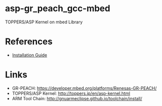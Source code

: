 # asp-gr_peach_gcc-mbed
TOPPERS/ASP Kernel on mbed Library

# References

- [Installation Guide](Installation)

# Links

- GR-PEACH: https://developer.mbed.org/platforms/Renesas-GR-PEACH/
- TOPPERS/ASP Kernel: http://toppers.jp/en/asp-kernel.html
- ARM Tool Chain: http://gnuarmeclipse.github.io/toolchain/install/
